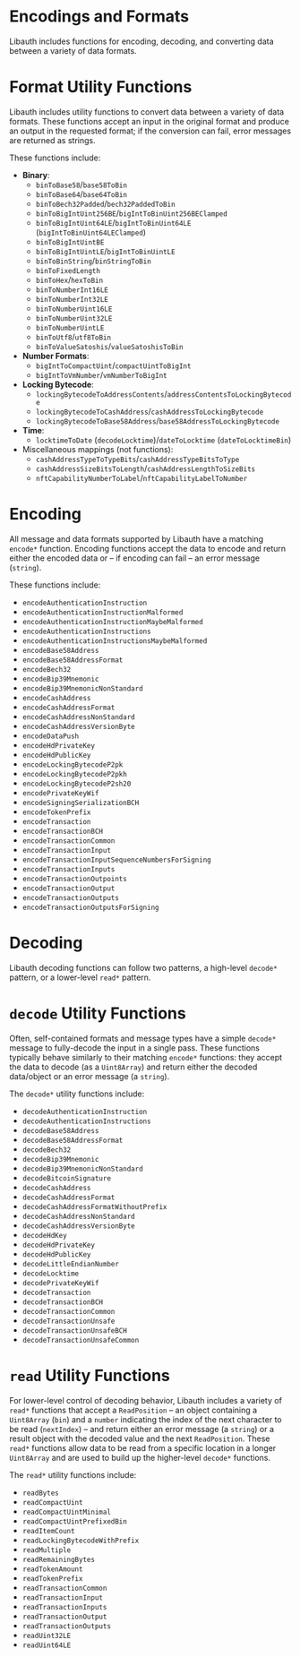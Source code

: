 # Encodings and Formats

Libauth includes functions for encoding, decoding, and converting data between a variety of data formats.

# Format Utility Functions

Libauth includes utility functions to convert data between a variety of data formats. These functions accept an input in the original format and produce an output in the requested format; if the conversion can fail, error messages are returned as strings.

These functions include:

- **Binary**:
  - `binToBase58`/`base58ToBin`
  - `binToBase64`/`base64ToBin`
  - `binToBech32Padded`/`bech32PaddedToBin`
  - `binToBigIntUint256BE`/`bigIntToBinUint256BEClamped`
  - `binToBigIntUint64LE`/`bigIntToBinUint64LE` (`bigIntToBinUint64LEClamped`)
  - `binToBigIntUintBE`
  - `binToBigIntUintLE`/`bigIntToBinUintLE`
  - `binToBinString`/`binStringToBin`
  - `binToFixedLength`
  - `binToHex`/`hexToBin`
  - `binToNumberInt16LE`
  - `binToNumberInt32LE`
  - `binToNumberUint16LE`
  - `binToNumberUint32LE`
  - `binToNumberUintLE`
  - `binToUtf8`/`utf8ToBin`
  - `binToValueSatoshis`/`valueSatoshisToBin`
- **Number Formats**:
  - `bigIntToCompactUint`/`compactUintToBigInt`
  - `bigIntToVmNumber`/`vmNumberToBigInt`
- **Locking Bytecode**:
  - `lockingBytecodeToAddressContents`/`addressContentsToLockingBytecode`
  - `lockingBytecodeToCashAddress`/`cashAddressToLockingBytecode`
  - `lockingBytecodeToBase58Address`/`base58AddressToLockingBytecode`
- **Time**:
  - `locktimeToDate` (`decodeLocktime`)/`dateToLocktime` (`dateToLocktimeBin`)
- Miscellaneous mappings (not functions):
  - `cashAddressTypeToTypeBits`/`cashAddressTypeBitsToType`
  - `cashAddressSizeBitsToLength`/`cashAddressLengthToSizeBits`
  - `nftCapabilityNumberToLabel`/`nftCapabilityLabelToNumber`

# Encoding

All message and data formats supported by Libauth have a matching `encode*` function. Encoding functions accept the data to encode and return either the encoded data or – if encoding can fail – an error message (`string`).

These functions include:

- `encodeAuthenticationInstruction`
- `encodeAuthenticationInstructionMalformed`
- `encodeAuthenticationInstructionMaybeMalformed`
- `encodeAuthenticationInstructions`
- `encodeAuthenticationInstructionsMaybeMalformed`
- `encodeBase58Address`
- `encodeBase58AddressFormat`
- `encodeBech32`
- `encodeBip39Mnemonic`
- `encodeBip39MnemonicNonStandard`
- `encodeCashAddress`
- `encodeCashAddressFormat`
- `encodeCashAddressNonStandard`
- `encodeCashAddressVersionByte`
- `encodeDataPush`
- `encodeHdPrivateKey`
- `encodeHdPublicKey`
- `encodeLockingBytecodeP2pk`
- `encodeLockingBytecodeP2pkh`
- `encodeLockingBytecodeP2sh20`
- `encodePrivateKeyWif`
- `encodeSigningSerializationBCH`
- `encodeTokenPrefix`
- `encodeTransaction`
- `encodeTransactionBCH`
- `encodeTransactionCommon`
- `encodeTransactionInput`
- `encodeTransactionInputSequenceNumbersForSigning`
- `encodeTransactionInputs`
- `encodeTransactionOutpoints`
- `encodeTransactionOutput`
- `encodeTransactionOutputs`
- `encodeTransactionOutputsForSigning`

# Decoding

Libauth decoding functions can follow two patterns, a high-level `decode*` pattern, or a lower-level `read*` pattern.

# `decode` Utility Functions

Often, self-contained formats and message types have a simple `decode*` message to fully-decode the input in a single pass. These functions typically behave similarly to their matching `encode*` functions: they accept the data to decode (as a `Uint8Array`) and return either the decoded data/object or an error message (a `string`).

The `decode*` utility functions include:

- `decodeAuthenticationInstruction`
- `decodeAuthenticationInstructions`
- `decodeBase58Address`
- `decodeBase58AddressFormat`
- `decodeBech32`
- `decodeBip39Mnemonic`
- `decodeBip39MnemonicNonStandard`
- `decodeBitcoinSignature`
- `decodeCashAddress`
- `decodeCashAddressFormat`
- `decodeCashAddressFormatWithoutPrefix`
- `decodeCashAddressNonStandard`
- `decodeCashAddressVersionByte`
- `decodeHdKey`
- `decodeHdPrivateKey`
- `decodeHdPublicKey`
- `decodeLittleEndianNumber`
- `decodeLocktime`
- `decodePrivateKeyWif`
- `decodeTransaction`
- `decodeTransactionBCH`
- `decodeTransactionCommon`
- `decodeTransactionUnsafe`
- `decodeTransactionUnsafeBCH`
- `decodeTransactionUnsafeCommon`

# `read` Utility Functions

For lower-level control of decoding behavior, Libauth includes a variety of `read*` functions that accept a `ReadPosition` – an object containing a `Uint8Array` (`bin`) and a `number` indicating the index of the next character to be read (`nextIndex`) – and return either an error message (a `string`) or a result object with the decoded value and the next `ReadPosition`. These `read*` functions allow data to be read from a specific location in a longer `Uint8Array` and are used to build up the higher-level `decode*` functions.

The `read*` utility functions include:

- `readBytes`
- `readCompactUint`
- `readCompactUintMinimal`
- `readCompactUintPrefixedBin`
- `readItemCount`
- `readLockingBytecodeWithPrefix`
- `readMultiple`
- `readRemainingBytes`
- `readTokenAmount`
- `readTokenPrefix`
- `readTransactionCommon`
- `readTransactionInput`
- `readTransactionInputs`
- `readTransactionOutput`
- `readTransactionOutputs`
- `readUint32LE`
- `readUint64LE`
